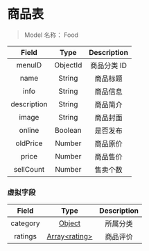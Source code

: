# 商品表

> Model 名称： Food

|    Field    |   Type   | Description |
| :---------: | :------: | :---------: |
|   menuID    | ObjectId | 商品分类 ID |
|    name     |  String  |  商品标题   |
|    info     |  String  |  商品信息   |
| description |  String  |  商品简介   |
|    image    |  String  |  商品封面   |
|   online    | Boolean  |  是否发布   |
|  oldPrice   |  Number  |  商品原价   |
|    price    |  Number  |  商品售价   |
|  sellCount  |  Number  |  售卖个数   |

### 虚拟字段

|  Field   |              Type              | Description |
| :------: | :----------------------------: | :---------: |
| category |    [Object](./category.md)     |  所属分类   |
| ratings  | [Array\<rating\>](./rating.md) |  商品评价   |
